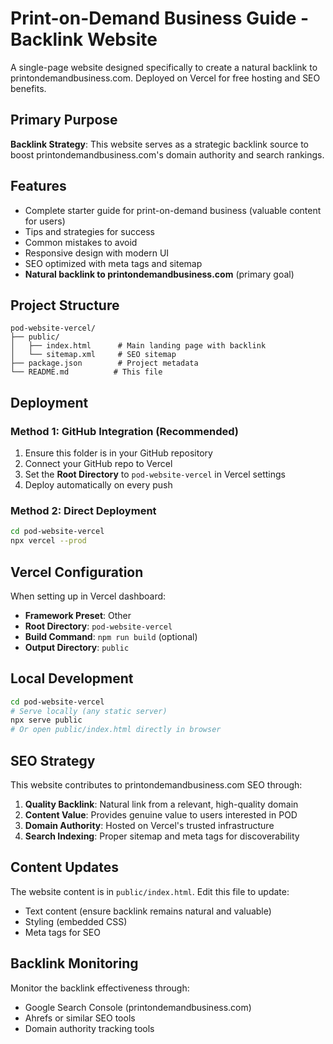 # Print-on-Demand Business Guide - Backlink Website

A single-page website designed specifically to create a natural backlink to printondemandbusiness.com. Deployed on Vercel for free hosting and SEO benefits.

## Primary Purpose

**Backlink Strategy**: This website serves as a strategic backlink source to boost printondemandbusiness.com's domain authority and search rankings.

## Features

- Complete starter guide for print-on-demand business (valuable content for users)
- Tips and strategies for success
- Common mistakes to avoid
- Responsive design with modern UI
- SEO optimized with meta tags and sitemap
- **Natural backlink to printondemandbusiness.com** (primary goal)

## Project Structure

```
pod-website-vercel/
├── public/
│   ├── index.html      # Main landing page with backlink
│   └── sitemap.xml     # SEO sitemap
├── package.json        # Project metadata
└── README.md          # This file
```

## Deployment

### Method 1: GitHub Integration (Recommended)
1. Ensure this folder is in your GitHub repository
2. Connect your GitHub repo to Vercel
3. Set the **Root Directory** to `pod-website-vercel` in Vercel settings
4. Deploy automatically on every push

### Method 2: Direct Deployment
```bash
cd pod-website-vercel
npx vercel --prod
```

## Vercel Configuration

When setting up in Vercel dashboard:
- **Framework Preset**: Other
- **Root Directory**: `pod-website-vercel`
- **Build Command**: `npm run build` (optional)
- **Output Directory**: `public`

## Local Development

```bash
cd pod-website-vercel
# Serve locally (any static server)
npx serve public
# Or open public/index.html directly in browser
```

## SEO Strategy

This website contributes to printondemandbusiness.com SEO through:
1. **Quality Backlink**: Natural link from a relevant, high-quality domain
2. **Content Value**: Provides genuine value to users interested in POD
3. **Domain Authority**: Hosted on Vercel's trusted infrastructure
4. **Search Indexing**: Proper sitemap and meta tags for discoverability

## Content Updates

The website content is in `public/index.html`. Edit this file to update:
- Text content (ensure backlink remains natural and valuable)
- Styling (embedded CSS)
- Meta tags for SEO

## Backlink Monitoring

Monitor the backlink effectiveness through:
- Google Search Console (printondemandbusiness.com)
- Ahrefs or similar SEO tools
- Domain authority tracking tools 